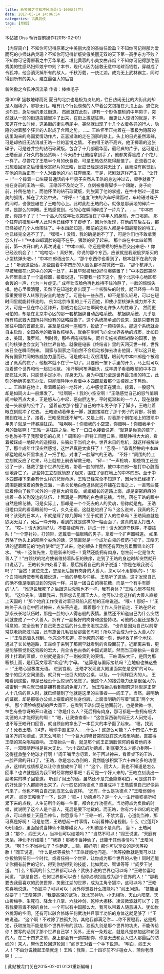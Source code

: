 ```yaml
---
title: 新笑傲之令狐冲风流录(1-100章)[完]
date: 2017-05-14 14:06:54
categories: 古典武俠
tags: [草榴]
---
```

本帖被 Diss 執行提前操作(2015-02-01)

【内容简介】不知你可记得原著之中美丽大度的圣姑任盈盈？不知你可记得那为爱而死的小师妹岳灵珊？不知你可记得新版笑傲美丽无双的天下第一高手东方不败？不知你可记得原著之中芳华早逝、堪比黄蓉的小美女曲非烟？不知你可记得那绝丽秀美的性感熟妇师娘宁中则？本书，现代人因为拯救无意中地球而牺牲，穿越成了令狐冲，他会消灭掉所有的敌人，千秋万载，一统江湖，成为无上武林霸主，同时得到所有的美人，建立最强大的后宫

新笑傲之令狐冲风流录
作者：棒棒毛子


第001章 拯救地球而死
  夏日的北京也是极为炎热的，往日热闹无比的大街此刻却是人烟稀少，寥寥无几。唯有几个行色匆匆的人举着公文包挡在头顶上面，遮住炎炎烈日，急匆匆的走过街道。
然而就在此刻，却有一个形色猥琐的中年男子，突然就从一旁的街道店铺里冲了出来，在街上撒腿狂奔。
而更让人惊讶的就是，不知道在什么时候，这条街的街头巷尾中，突然就出现了十几个衣着各异的行人，隐隐的对着那个狂奔的人形成了合围之势。
……
王皓怀里正揣着在一家极为隐蔽的店里淘来的岛国爱情动作片，正喜滋滋的走在回家的路上。头上的日光虽然毒辣，可是却依旧无法消减王皓一丝的喜悦之情。
不由得王皓不高兴，他正捧着的这张碟子，可是苍井空的钻石珍藏版，包含了十几部最华丽，最经典的片子。这可是让王皓垂涎了好久的极品货啊~！今天终于让他给拿到手了，他都笑得脸成了个花儿一样了。尽管花了王皓半个月的伙食费，可是王皓依然觉得超值了。
正流着口水幻想着回家之后慢慢欣赏好片的王皓，反应已经是迟钝无比了，丝毫没有察觉到，在他的背后正有一个人对着他的方向狂奔而来。于是，悲剧就这样产生了。
“让开~！”一个操着一口生硬普通话的中年男子突然从王皓的身边冲过去，顺手就推了挡在身前的王皓一把。
王皓淬不及防之下，立刻被推得脚步一个踉跄，身子向前，扑倒在地上。而他怀里的钻石珍藏版，则脱离了他的掌握，在空中划过一道优美的弧线，掉在了大路中央。
“呼呼~！”速度飞快的汽车呼啸而过，车轮碾过碟子的同时，也像是碾在了王皓的心上。此时此刻王皓的心，就像是那满地的碎片一样，是那么的刺眼。王皓感觉到，他的心在瞬间碎成了一片片了。
……
“中本四郎，你跑不了了！”一个高大的成年壮汉突然挡在了中年人的身前，开口喝道。
那个狂奔的猥琐中年人此时也已经停下了脚步了。因为他发现，在他的前后左右，都已经被好几个人给围住了。中本四郎知道，眼前的这些人都是中国最精锐的特工，他已经完全逃不了了。
“嘿嘿~！没错，我的确是跑不了了，可是你们也不敢拿我怎么样~！”中本四郎满脸的毫不在乎，猥琐的笑了起来。
那个站在中本四郎面前，第一次开口的人再次说道：“中本四郎，你还是乖乖的把东西交出来吧~！你已经没机会了！”
“哈哈哈~！真好笑，你说的那个东西，应该就是我跟俄罗斯买的小型核弹头吧~！”中本四郎语出惊人，“那个东西你也看到了，根本就不在我的身上！”
听到这些话，那些围着中本四郎的人脸色都不禁微微一变。
“那个核弹头，早被我藏在北京中心的某一处了，并且早就被我设好引爆装置了！”中本四郎突然从怀里拿出了一个遥控器，接着说道，“只要我一按下这个，整个北京中心地区都会轰的一声，化为一片虚无。”
成年壮汉脸色再也维持不住冷静了，一脸的惊慌失措。他心里很清楚，虽然早在知道北京出现了一个核弹头的时候，就已经将一些国家重要领导人转移到安全的地方了。可是有一些东西，却不是那么轻易，可以在短时间里就能转移走的。
例如北京市里的上千万百姓，即使小型核弹头威力并不太大，可是一旦在中心区炸开，那威力也足以在瞬间夺走许多人的性命了。
然而更可怕的，却是在北京中心区的那一套核捆绑自动战略系统。
核捆绑系统，几乎是所有核武器大国所共同设有的战略威慑了。这个系统简单点的说来，就是只要有国家往中国的首都北京，甚至是任何一座城市，投放了一颗核弹头。那这个系统就会自主启动，全国各地的数百枚核弹头，就会在瞬间飞向全世界各地的城市，比如日本，美国，俄罗斯。
到时候，那些拥有核弹头，同样实施核捆绑战略的国家，他们的核弹也会立刻飞往世界各地。就像是电影《终结者》里的天网灭世一样，世界末日会在瞬间到来。
国家与国家之间自然不会启动核弹去攻击他国，所以这只是所有国家共同的核威胁力量而已。可是成年壮汉很清楚，眼前的中本四郎是个被踢出了派系的疯子，他根本就不在乎一切了。只要他一按下手里的开关，马上就可以拉着整个世界和他一起进地狱。
冷汗瞬间布满额头，成年男子看着眼前的中本四郎疯狂大笑，只感觉手足冰冷，浑身无力。身为中国乃至是世界最顶级的特工，此刻的他确实毫无办法，只能眼睁睁地看着中本四郎拿着那个遥控器上下晃动。
……
王皓趴在地上，看着眼前的一地碎片，心中感觉正在滴血。接着，一股怒气却是如同火山一般爆发了。
“哇啊啊~！我的小空空啊！”王皓感觉自己的怒气值瞬间冲破百点大关，正是怒从心中起，恶向胆边生。平时挺温和的一个人，现在就像是一头暴怒的公牛了。
望着前方那个撞了自己的中年男子停下了脚步，王皓红着眼立刻就冲了过去。
王皓跑动着伸出一脚，就直接踹在了那个男子的背部，将他踢到在地上了。接着，王皓感觉还不解气，又是上前，对着那个倒在地上的猥琐中年男子就是一阵暴踹狂踩。
“哇啊啊~！你赔我的小空空，你赔啊~！你赔我半个月的饭钱啊！”王皓一遍狂踩之后，吐了一口口水接着说道，“就算是你真的赔了，你也弥补不了我那受伤的心灵！”
周围的一群特工目瞪口呆，眼睛睁得大大的，看着被踩成一地碎片的遥控器，头脑处于当机之中。世界末日的危机，就这样被解决了，那个成年壮汉突然感觉，这世界真是太疯狂了！
“巴嘎~！”鼻青脸肿的中本四郎猛地就从怀里拿出了一把手枪，对准了一脸解气的王皓。
“不好！”周围的特工立刻就反应了过来，马上就想上前去解救王皓。
“砰~！”一声枪响，那些特工还是迟了一步，拯救了整个世界的王皓，带着一脸的愕然，被中本四郎一枪打中心脏而倒地身亡了。
那些特工立刻就愤怒了起来，围住了倒在地上的中本四郎。至于中本四郎接下来会有什么样的悲惨命运，王皓已经完全不知道了，因为他已经挂了。
周围是翻滚着的黄色云海，一条长长地白色道路就这样铺在云海之上，一直弯曲蔓延着伸向了数千米外的一座巨大的宫殿。
蜿蜒细长的道路上面，却是密密麻麻的排着一条长到没边的队伍，上面满是一团团的白色棉花糖。当然，落在王皓的眼中自然是棉花糖，可是实际上，那却是一个个死去的人的灵魂，俗称就是鬼。
王皓目瞪口呆的看着眼前的一切，久久无语，这就是地府了吗？这么说来，我真的死了吗？该死的日本人，不就是踩了你几脚吗？至于就要了人的性命吗？王皓简直就是欲哭无泪了，死后一睁开眼，看到的就是这样的一幅画面了，这真的是太打击人了。
“哎~！请大家排好队，不要排成两行，排成一行！请大家遵守秩序，不要插队！”一个穿衬衫，打领带，还戴着一幅眼睛的男子，拿着一个扩声器喊道。
如果忽略了他头上的那两个尖角的话，这简直就是一个成功白领的模范打扮了。王皓无语的望着眼前的“地府使者”走了过来，他的额头上竟然还有因为劳累而冒出的汗水。
“咦~！这位先生，您是新来的吧~！竟然还能拥有肉身，您生前一定是位大善人了！”白领状的地府使者维持着队伍的秩序，走到了王皓的身边时却突然就开口说话了。
王皓转头四处看了看，最后指着自己的鼻子说道：“你是在跟我说话吗？”
“当然！这位先生，您是死后拥有肉身的大善人，您可以不用排队的~！”那个白领地府使者弯着腰说道，一脸的恭敬与仰慕。
王皓听了这话，这才发现自己的确不像是眼前见到的鬼魂一样，只是一团白白的棉花糖，而是一个有手有脚的“人”。
“难道说我死了之后跟这些鬼魂也不一样，我有身体？”王皓心里不禁想到。
“这位先生，请跟我来，我带您去见阎王大人，他可以让您这样的大善人直接上天国的！”那个地府工作使者对着已经陷入回想的王皓说道。
“哦~！那好~！”王皓终于从自恋中回过神来，点头答应道。
跟着那个工作人员往前走，王皓在经过那条长长地队伍时，那是一脸的小人得志般的表情。虽然还不知道自己为什么突然间就变成了一个大善人，拥有了一副极好的肉身和这些特权。可他的心里还是极为得意的，完全没有了自己死去之后的什么悲伤沮丧之感。
“也许是因为自己以前常常扶老奶奶过马路，还有施舍几毛钱给那些乞丐吧！所以才会成为什么大善人的~！”王皓昂着头想到。他完全不知道，在他死前的那一刻，他拯救了整个地球。
通过了长长地道路，王森终于来到了那间早就看到的宫殿面前了。近距离来看，更是能够察觉到这宫殿的宏大，完全古色古香的中国式建筑。然而当王皓抬头一看宫殿上挂着的匾额，立刻就是露出了一副被雷到的表情。
王皓满头大汗，是因为那匾额上面，是用英文写着“欢迎”的字母。
“这算是与国际接轨吗？连地府也搞这些~！”王皓心里极度无语。
进到宫殿，王皓才发现这大殿里面实在是空旷的可以。整个的巨大空间里面，就只有一张巨大的办公桌，以及，一个同样巨大的人。
王皓看到这些，却是已经没什么惊讶的感觉了。他这个人的接受能力还是很强大的，被雷到一两次就已经是拥有极高的免疫力了。
当王皓抬头看到眼前这体型是正常人十几倍的巨人时，就已经猜到了他就是这里的主事者——阎王了。当然，最明确的证据，却是那张办公桌上摆着的那张身份牌，上面很明确的写着“阎王”两个大字。
那个满脸络腮胡的巨大阎王，在看到王皓出现在他面前时，也是微微一惊。神色有些惊讶的开口说道：“你是什么人？死后拥有肉身，那可都是一些拥有极大功德的人才能得到的啊！”
“嗯，让我查查看~！”这位穿西装的阎王大人问完话，也不等王皓开口回答，就自顾自的拿出了一本巨大的本子翻了起来。
“嗯，找到了！死者王皓，24岁，地球中国北京人……什么~！这怎么可能？六十四亿六千五百多万的功德点，这怎么可能！”一个巨大的嗓音突然就在这大殿里响起，直震得王皓的耳朵嗡嗡直响。
王皓抬头一看，就见那个阎王正满脸惊愕的看着他的本子，一双眼睛瞪得是巨大无比。
“六十四亿的功德点，到底要怎么才能办到啊~！这得拯救整个地球才行啊！”阎王嘴里念叨着，终于回过神来，看着桌下的王皓，一脸严肃的开口了，“王皓，你是怎么办到的，竟然能够积累下六十四亿多的功德点，这样的成绩都足以让你直接成神了啊！”
“这个，回大人，我也不知道是怎么回事？也许就是因为我平时经常做好事吧！我可是一个好人来的。”王皓立刻装出一副老实的样子回答道。
听到了阎王的话，虽然还不是完全能够明白，可是这其中的好处是个人都能听出来了。六十四亿的功德点？直接成神？王皓感觉自己好像运气来了，他也不明白自己到底怎么会这样。
“还有，什么是功德点？”王皓弱弱地问道。
阎罗王咳嗽了一下，说道：“嗯~！功德点吗？是一个人一生行善积德所积累下来的点数，人生前所作的每一件事，都会化作功德点。当功德点为负数的时候，就说明了这个人是个恶人，死后是要下地狱的。而王皓，你有六十四亿的功德点，可以直接上天庭当神仙，你愿意吗？”
王皓一听，不禁大喜，心道能当神，那可真是好啊！
可是忽然，王皓想起一件事情，以前看神话电视剧，什么《宝莲灯》《天仙配》，里面据说当神仙不能够碰女人，不知道是不是真的。
当下，王皓问道：“那个，阎王大人，当神仙可以结婚吗？”
“当然不可以！”阎王说道，“天庭有天条，神仙不许结婚！”
“我靠！那我不当神仙了，还能干其他事情吗？”王皓问道。
“啊？你不当神仙了？你确定……额，那好吧！那你可以享受的是优等投胎！”阎王说道。
“什么是优等投胎？”王皓疑惑地问道。
“优等投胎就是我可以让你投胎到任何一个时代，或者任何一个世界，让你成为那个世界的人物！同时还能让你拥有前世的记忆，得到你想得到的技能，比如武功、智谋等等！”阎罗王说道。
“什么？那真的什么世界都可以去？武侠小说的世界也可以吗？”王皓惊喜地问道。
“那是自然，任何世界都可以去！但你必须投胎成为那个世界的人！”
“那我要去我最喜欢的武侠世界，笑傲江湖的世界，成为主角令狐冲，这可以吗？”王皓欢喜地说道。
“令狐冲？可以可以！另外你想要什么技能吗？”阎王问道。
“技能当然要了！”王皓笑道，“我要高深的武功，就北冥神功、小无相功、天山六阳掌、天山折梅手、生死符、降龙十八掌、六脉神剑、乾坤大挪移、凌波微波就可以了；还有我要百毒不侵的身体、一个可以有中国那么大、我可以带着人随意进入、犹如世外桃源的空间，还有可以融合修炼任何武功并且事半功倍的身体这就足够了！”王皓说道。
“这个啊！不过除了独孤九剑，其他我都满足你……你不要瞪我，这是规定，获取技能不能是那个世界所有的武功，独孤九剑是那个世界的功夫，不能传给你！要写的话到了那个世界自己学！另外，还有一条规定，就是凡是参加这种轮回的人，在二十四岁之前，身上都会有一道禁制你，你是无法和女人进入那最后的防线的！来人，带他去轮回道轮回！”阎罗王对着一个手下说道。
“明白，阎王大人！”不由分说拽起王皓就走！
王皓：我靠，二十四岁前不许碰女人，蒲你老母啊！
……





[ 此貼被龙门关在2015-02-01 01:31重新編輯 ]